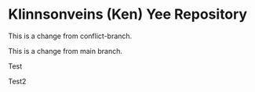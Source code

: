 # Klinnsonveins (Ken) Yee Repository

This is a change from conflict-branch.

This is a change from main branch.

Test

Test2